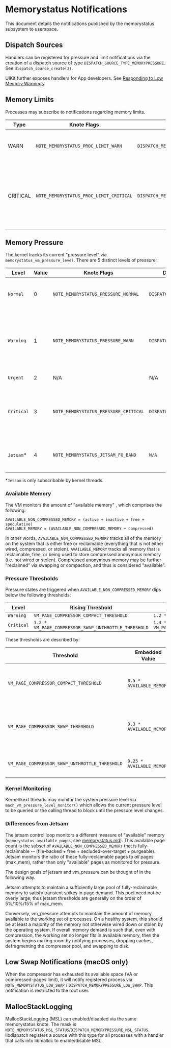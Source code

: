 # Memorystatus Notifications

This document details the notifications published by the memorystatus subsystem to userspace.

## Dispatch Sources

Handlers can be registered for pressure and limit notifications via the
creation of a dispatch source of type `DISPATCH_SOURCE_TYPE_MEMORYPRESSURE`.
See `dispatch_source_create(3)`.

UIKit further exposes handlers for App
developers. See
[Responding to Low Memory Warnings](https://developer.apple.com/documentation/xcode/responding-to-low-memory-warnings).

## Memory Limits

Processes may subscribe to notifications regarding memory limits.

| Type     | Knote Flags                             | Dispatch Source Mask                          | Description                                                                         |
| -------- | --------------------------------------- | --------------------------------------------- | ----------------------------------------------------------------------------------- |
| WARN     | `NOTE_MEMORYSTATUS_PROC_LIMIT_WARN`     | `DISPATCH_MEMORYPRESSURE_PROC_LIMIT_WARN`     | Process is within 100 MB of its memory limit.                                       |
| CRITICAL | `NOTE_MEMORYSTATUS_PROC_LIMIT_CRITICAL` | `DISPATCH_MEMORYPRESSURE_PROC_LIMIT_CRITICAL` | Process has violated memory limit. Only sent if the memory limit is non-fatal/soft. |

## Memory Pressure

The kernel tracks its current "pressure level" via
`memorystatus_vm_pressure_level`. There are 5 distinct levels of pressure:

| Level      | Value | Knote Flags                           | Dispatch Source Mask               | Description                                                                              |
| ---------- | ----- | ------------------------------------- | ---------------------------------- | ---------------------------------------------------------------------------------------- |
| `Normal`   | 0     | `NOTE_MEMORYSTATUS_PRESSURE_NORMAL`   | `DISPATCH_MEMORYPRESSURE_NORMAL`   | Device is operating normally. No action is required.                                     |
| `Warning`  | 1     | `NOTE_MEMORYSTATUS_PRESSURE_WARN`     | `DISPATCH_MEMORYPRESSURE_WARN`     | Device is beginning to experience memory pressure. Consider relaxing caching policy.     |
| `Urgent`   | 2     | N/A                                   | N/A                                | Synonymous with `Warning`.                                                               |
| `Critical` | 3     | `NOTE_MEMORYSTATUS_PRESSURE_CRITICAL` | `DISPATCH_MEMORYPRESSURE_CRITICAL` | Device is in a critical memory state. Expect latencies and consider dropping all caches. |
| `Jetsam`\* | 4     | `NOTE_MEMORYSTATUS_JETSAM_FG_BAND`    | `N/A`                              | Jetsam is approaching the FOREGROUND band.                                               |

\*`Jetsam` is only subscribable by kernel threads.

### Available Memory

The VM monitors the amount of "available memory" , which comprises the following:

```
AVAILABLE_NON_COMPRESSED_MEMORY = (active + inactive + free + speculative)
AVAILABLE_MEMORY = (AVAILABLE_NON_COMPRESSED_MEMORY + compressed)
```

In other words, `AVAILABLE_NON_COMPRESSED_MEMORY` tracks all of the memory on
the system that is either free or reclaimable (everything that is not either
wired, compressed, or stolen). `AVAILABLE_MEMORY` tracks all memory that
is reclaimable, free, or being used to store compressed anonymous memory (i.e.
not wired or stolen). Compressed anonymous memory may be further "reclaimed"
via swapping or compaction, and thus is considered "available".

### Pressure Thresholds

Pressure states are triggered when `AVAILABLE_NON_COMPRESSED_MEMORY` dips
below the following thresholds:

| Level       | Rising Threshold                                     | Falling Threshold                                    | 
| ----------- | ---------------------------------------------------- | ---------------------------------------------------- |
| `Warning`   | `VM_PAGE_COMPRESSOR_COMPACT_THRESHOLD`               | `1.2 * VM_PAGE_COMPRESSOR_COMPACT_THRESHOLD`         |
| `Critical`  | `1.2 * VM_PAGE_COMPRESSOR_SWAP_UNTHROTTLE_THRESHOLD` | `1.4 * VM_PAGE_COMPRESSOR_SWAP_UNTHROTTLE_THRESHOLD` |

These thresholds are described by:

| Threshold                                      | Embedded Value            | macOS Value               | Description                                               |
| ---------------------------------------------- | ------------------------- | ------------------------- | --------------------------------------------------------- |
| `VM_PAGE_COMPRESSOR_COMPACT_THRESHOLD`         | `0.5 * AVAILABLE_MEMORY`  | `0.5 * AVAILABLE_MEMORY`  | Initiate minor-compaction of compressed segments.         |
| `VM_PAGE_COMPRESSOR_SWAP_THRESHOLD`            | `0.3 * AVAILABLE_MEMORY`  | `0.4 * AVAILABLE_MEMORY`  | Begin major-compaction & swapping of compressed segments. |
| `VM_PAGE_COMPRESSOR_SWAP_UNTHROTTLE_THRESHOLD` | `0.25 * AVAILABLE_MEMORY` | `0.29 * AVAILABLE_MEMORY` | Un-throttle the swapper thread.                           |

###  Kernel Monitoring

Kernel/kext threads may monitor the system pressure level via
`mach_vm_pressure_level_monitor()` which allows the current pressure level to
be queried or the calling thread to block until the pressure level changes.

### Differences from Jetsam

The jetsam control loop monitors a different measure of "available" memory
(`memorystatus_available_pages`, see [memorystatus.md](memorystatus.md)).
This available page count is the subset of `AVAILABLE_NON_COMPRESSED_MEMORY`
that is fully-reclaimable -- (file-backed + free + secluded-over-target +
purgeable). Jetsam monitors the ratio of these fully-reclaimable pages to
_all_ pages (max_mem), rather than only "available" pages as monitored for
pressure.

The design goals of jetsam and vm_pressure can be thought of in the following
way. 

Jetsam attempts to maintain a sufficiently large pool of
fully-reclaimable memory to satisfy transient spikes in page demand. This pool
need not be overly large; thus jetsam thresholds are generally on the order of
5%/10%/15% of max_mem.

Conversely, vm_pressure attempts to maintain the amount of memory available to
the working set of processes. On a healthy system, this should be at least a
majority of the memory not otherwise wired down or stolen by the operating
system. If overall memory demand is such that, even with compression, the
working set no longer fits in available memory, then the system begins making
room by notifying processes, dropping caches, defragmenting the compressor pool,
and swapping to disk.

## Low Swap Notifications (macOS only)

When the compressor has exhausted its available space (VA or compressed-pages
limit), it will notify registered process via `NOTE_MEMORYSTATUS_LOW_SWAP` /
`DISPATCH_MEMORYPRESSURE_LOW_SWAP`. This notification is restricted to the
root user.

## MallocStackLogging

MallocStackLogging (MSL) can enabled/disabled via the same memorystatus knote.
The mask is `NOTE_MEMORYSTATUS_MSL_STATUS`/`DISPATCH_MEMORYPRESSURE_MSL_STATUS`.
libdispatch registers a source with this type for all processes with a handler
that calls into libmalloc to enable/disable MSL.
